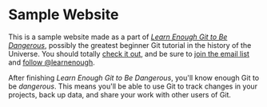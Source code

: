 # Sample Website

This is a sample website made as a part of [*Learn Enough Git to Be Dangerous*](http://learnenough.com/git-tutorial), possibly the greatest beginner Git tutorial in the history of the Universe. You should totally [check it out](http://learnenough.com/git-tutorial), and be sure to [join the email list](http://learnenough.com/#email_list) and [follow @learnenough](http://twitter.com/learnenough).

After finishing *Learn Enough Git to Be Dangerous*, you'll know enough Git to be *dangerous*. This means you'll be able to use Git to track changes in your projects, back up data, and share your work with other users of Git.
